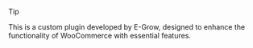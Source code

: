 > [!TIP]
> This is a custom plugin developed by E-Grow, designed to enhance the functionality of WooCommerce with essential features.

